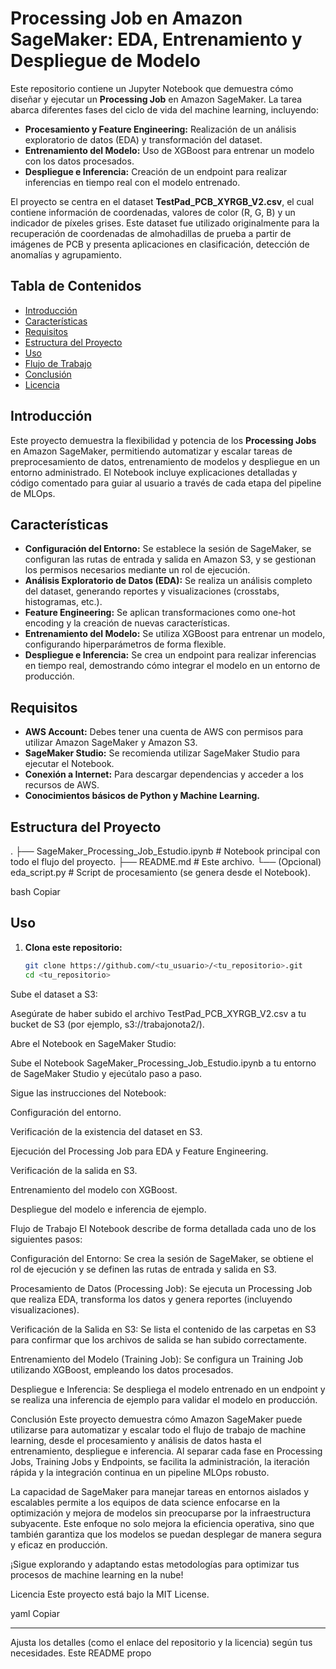 # Processing Job en Amazon SageMaker: EDA, Entrenamiento y Despliegue de Modelo

Este repositorio contiene un Jupyter Notebook que demuestra cómo diseñar y ejecutar un **Processing Job** en Amazon SageMaker. La tarea abarca diferentes fases del ciclo de vida del machine learning, incluyendo:

- **Procesamiento y Feature Engineering:** Realización de un análisis exploratorio de datos (EDA) y transformación del dataset.
- **Entrenamiento del Modelo:** Uso de XGBoost para entrenar un modelo con los datos procesados.
- **Despliegue e Inferencia:** Creación de un endpoint para realizar inferencias en tiempo real con el modelo entrenado.

El proyecto se centra en el dataset **TestPad_PCB_XYRGB_V2.csv**, el cual contiene información de coordenadas, valores de color (R, G, B) y un indicador de píxeles grises. Este dataset fue utilizado originalmente para la recuperación de coordenadas de almohadillas de prueba a partir de imágenes de PCB y presenta aplicaciones en clasificación, detección de anomalías y agrupamiento.

## Tabla de Contenidos

- [Introducción](#introducción)
- [Características](#características)
- [Requisitos](#requisitos)
- [Estructura del Proyecto](#estructura-del-proyecto)
- [Uso](#uso)
- [Flujo de Trabajo](#flujo-de-trabajo)
- [Conclusión](#conclusión)
- [Licencia](#licencia)

## Introducción

Este proyecto demuestra la flexibilidad y potencia de los **Processing Jobs** en Amazon SageMaker, permitiendo automatizar y escalar tareas de preprocesamiento de datos, entrenamiento de modelos y despliegue en un entorno administrado. El Notebook incluye explicaciones detalladas y código comentado para guiar al usuario a través de cada etapa del pipeline de MLOps.

## Características

- **Configuración del Entorno:** Se establece la sesión de SageMaker, se configuran las rutas de entrada y salida en Amazon S3, y se gestionan los permisos necesarios mediante un rol de ejecución.
- **Análisis Exploratorio de Datos (EDA):** Se realiza un análisis completo del dataset, generando reportes y visualizaciones (crosstabs, histogramas, etc.).
- **Feature Engineering:** Se aplican transformaciones como one-hot encoding y la creación de nuevas características.
- **Entrenamiento del Modelo:** Se utiliza XGBoost para entrenar un modelo, configurando hiperparámetros de forma flexible.
- **Despliegue e Inferencia:** Se crea un endpoint para realizar inferencias en tiempo real, demostrando cómo integrar el modelo en un entorno de producción.

## Requisitos

- **AWS Account:** Debes tener una cuenta de AWS con permisos para utilizar Amazon SageMaker y Amazon S3.
- **SageMaker Studio:** Se recomienda utilizar SageMaker Studio para ejecutar el Notebook.
- **Conexión a Internet:** Para descargar dependencias y acceder a los recursos de AWS.
- **Conocimientos básicos de Python y Machine Learning.**

## Estructura del Proyecto

. ├── SageMaker_Processing_Job_Estudio.ipynb # Notebook principal con todo el flujo del proyecto. ├── README.md # Este archivo. └── (Opcional) eda_script.py # Script de procesamiento (se genera desde el Notebook).

bash
Copiar

## Uso

1. **Clona este repositorio:**

   ```bash
   git clone https://github.com/<tu_usuario>/<tu_repositorio>.git
   cd <tu_repositorio>
Sube el dataset a S3:

Asegúrate de haber subido el archivo TestPad_PCB_XYRGB_V2.csv a tu bucket de S3 (por ejemplo, s3://trabajonota2/).

Abre el Notebook en SageMaker Studio:

Sube el Notebook SageMaker_Processing_Job_Estudio.ipynb a tu entorno de SageMaker Studio y ejecútalo paso a paso.

Sigue las instrucciones del Notebook:

Configuración del entorno.

Verificación de la existencia del dataset en S3.

Ejecución del Processing Job para EDA y Feature Engineering.

Verificación de la salida en S3.

Entrenamiento del modelo con XGBoost.

Despliegue del modelo e inferencia de ejemplo.

Flujo de Trabajo
El Notebook describe de forma detallada cada uno de los siguientes pasos:

Configuración del Entorno:
Se crea la sesión de SageMaker, se obtiene el rol de ejecución y se definen las rutas de entrada y salida en S3.

Procesamiento de Datos (Processing Job):
Se ejecuta un Processing Job que realiza EDA, transforma los datos y genera reportes (incluyendo visualizaciones).

Verificación de la Salida en S3:
Se lista el contenido de las carpetas en S3 para confirmar que los archivos de salida se han subido correctamente.

Entrenamiento del Modelo (Training Job):
Se configura un Training Job utilizando XGBoost, empleando los datos procesados.

Despliegue e Inferencia:
Se despliega el modelo entrenado en un endpoint y se realiza una inferencia de ejemplo para validar el modelo en producción.

Conclusión
Este proyecto demuestra cómo Amazon SageMaker puede utilizarse para automatizar y escalar todo el flujo de trabajo de machine learning, desde el procesamiento y análisis de datos hasta el entrenamiento, despliegue e inferencia. Al separar cada fase en Processing Jobs, Training Jobs y Endpoints, se facilita la administración, la iteración rápida y la integración continua en un pipeline MLOps robusto.

La capacidad de SageMaker para manejar tareas en entornos aislados y escalables permite a los equipos de data science enfocarse en la optimización y mejora de modelos sin preocuparse por la infraestructura subyacente. Este enfoque no solo mejora la eficiencia operativa, sino que también garantiza que los modelos se puedan desplegar de manera segura y eficaz en producción.

¡Sigue explorando y adaptando estas metodologías para optimizar tus procesos de machine learning en la nube!

Licencia
Este proyecto está bajo la MIT License.

yaml
Copiar

---

Ajusta los detalles (como el enlace del repositorio y la licencia) según tus necesidades. Este README propo
